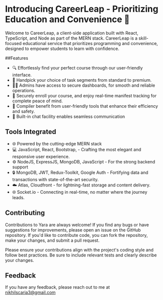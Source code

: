 
# Introducing CareerLeap  - Prioritizing Education and Convenience 🌟

Welcome to CareerLeap, a client-side application built with React, TypeScript, and Node as part of the MERN stack. CareerLeap is a skill-focused educational service that prioritizes programming and convenience, designed to empower students to learn with confidence. 

##Features

- 🔍 Effortlessly find your perfect course through our user-friendly interface.
- 🚗 Handpick your choice of task segments from standard to premium.
- 👩‍💼 Admins have access to secure dashboards, for smooth and reliable operations.
- 📲 Securely enroll your course, and enjoy real-time manifest tracking for complete peace of mind.
- 🚖 Compiler benefit from user-friendly tools that enhance their efficiency and safety.
- 💬 Built-in chat facility enables seamless communication

## Tools Integrated

- 🌐 Powered by the cutting-edge MERN stack
- 💻 JavaScript, React, Bootstrap, - Crafting the most elegant and responsive user experience.
- ⚙️ NodeJS, ExpressJS, MongoDB, JavaScript - For the strong backend support
- 🔒 MongoDB, JWT, Redux-Toolkit, Google Auth - Fortifying data and transactions with state-of-the-art security.
- ☁️ Atlas, Cloudfront - for lightning-fast storage and content delivery.
- 🌐 Socket.io - Connecting in real-time, no matter where the journey leads.



## Contributing

Contributions to Yara are always welcome! If you find any bugs or have suggestions for improvements, please open an issue on the GitHub repository. If you'd like to contribute code, you can fork the repository, make your changes, and submit a pull request.

Please ensure your contributions align with the project's coding style and follow best practices. Be sure to include relevant tests and clearly describe your changes.


## Feedback

If you have any feedback, please reach out to me at nikhilscaria3@gmail.com
